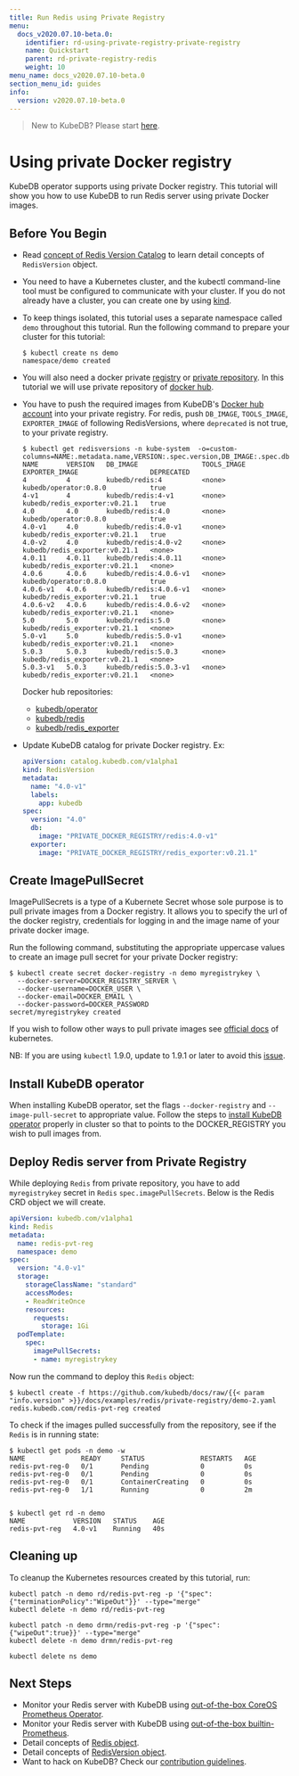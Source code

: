 ```yaml
---
title: Run Redis using Private Registry
menu:
  docs_v2020.07.10-beta.0:
    identifier: rd-using-private-registry-private-registry
    name: Quickstart
    parent: rd-private-registry-redis
    weight: 10
menu_name: docs_v2020.07.10-beta.0
section_menu_id: guides
info:
  version: v2020.07.10-beta.0
---
```


> New to KubeDB? Please start [here](/docs/v2020.07.10-beta.0/concepts/README).

# Using private Docker registry

KubeDB operator supports using private Docker registry. This tutorial will show you how to use KubeDB to run Redis server using private Docker images.

## Before You Begin

- Read [concept of Redis Version Catalog](/docs/v2020.07.10-beta.0/concepts/catalog/redis) to learn detail concepts of `RedisVersion` object.

- You need to have a Kubernetes cluster, and the kubectl command-line tool must be configured to communicate with your cluster. If you do not already have a cluster, you can create one by using [kind](https://kind.sigs.k8s.io/docs/user/quick-start/).

- To keep things isolated, this tutorial uses a separate namespace called `demo` throughout this tutorial. Run the following command to prepare your cluster for this tutorial:

  ```console
  $ kubectl create ns demo
  namespace/demo created
  ```

- You will also need a docker private [registry](https://docs.docker.com/registry/) or [private repository](https://docs.docker.com/docker-hub/repos/#private-repositories).  In this tutorial we will use private repository of [docker hub](https://hub.docker.com/).

- You have to push the required images from KubeDB's [Docker hub account](https://hub.docker.com/r/kubedb/) into your private registry. For redis, push `DB_IMAGE`, `TOOLS_IMAGE`, `EXPORTER_IMAGE` of following RedisVersions, where `deprecated` is not true, to your private registry.

  ```console
  $ kubectl get redisversions -n kube-system  -o=custom-columns=NAME:.metadata.name,VERSION:.spec.version,DB_IMAGE:.spec.db.image,TOOLS_IMAGE:.spec.tools.image,EXPORTER_IMAGE:.spec.exporter.image,DEPRECATED:.spec.deprecated
  NAME       VERSION   DB_IMAGE                TOOLS_IMAGE   EXPORTER_IMAGE                  DEPRECATED
  4          4         kubedb/redis:4          <none>        kubedb/operator:0.8.0           true
  4-v1       4         kubedb/redis:4-v1       <none>        kubedb/redis_exporter:v0.21.1   true
  4.0        4.0       kubedb/redis:4.0        <none>        kubedb/operator:0.8.0           true
  4.0-v1     4.0       kubedb/redis:4.0-v1     <none>        kubedb/redis_exporter:v0.21.1   true
  4.0-v2     4.0       kubedb/redis:4.0-v2     <none>        kubedb/redis_exporter:v0.21.1   <none>
  4.0.11     4.0.11    kubedb/redis:4.0.11     <none>        kubedb/redis_exporter:v0.21.1   <none>
  4.0.6      4.0.6     kubedb/redis:4.0.6-v1   <none>        kubedb/operator:0.8.0           true
  4.0.6-v1   4.0.6     kubedb/redis:4.0.6-v1   <none>        kubedb/redis_exporter:v0.21.1   true
  4.0.6-v2   4.0.6     kubedb/redis:4.0.6-v2   <none>        kubedb/redis_exporter:v0.21.1   <none>
  5.0        5.0       kubedb/redis:5.0        <none>        kubedb/redis_exporter:v0.21.1   <none>
  5.0-v1     5.0       kubedb/redis:5.0-v1     <none>        kubedb/redis_exporter:v0.21.1   <none>
  5.0.3      5.0.3     kubedb/redis:5.0.3      <none>        kubedb/redis_exporter:v0.21.1   <none>
  5.0.3-v1   5.0.3     kubedb/redis:5.0.3-v1   <none>        kubedb/redis_exporter:v0.21.1   <none>
  ```

  Docker hub repositories:

  - [kubedb/operator](https://hub.docker.com/r/kubedb/operator)
  - [kubedb/redis](https://hub.docker.com/r/kubedb/redis)
  - [kubedb/redis_exporter](https://hub.docker.com/r/kubedb/redis_exporter)

- Update KubeDB catalog for private Docker registry. Ex:

  ```yaml
  apiVersion: catalog.kubedb.com/v1alpha1
  kind: RedisVersion
  metadata:
    name: "4.0-v1"
    labels:
      app: kubedb
  spec:
    version: "4.0"
    db:
      image: "PRIVATE_DOCKER_REGISTRY/redis:4.0-v1"
    exporter:
      image: "PRIVATE_DOCKER_REGISTRY/redis_exporter:v0.21.1"
  ```

## Create ImagePullSecret

ImagePullSecrets is a type of a Kubernete Secret whose sole purpose is to pull private images from a Docker registry. It allows you to specify the url of the docker registry, credentials for logging in and the image name of your private docker image.

Run the following command, substituting the appropriate uppercase values to create an image pull secret for your private Docker registry:

```console
$ kubectl create secret docker-registry -n demo myregistrykey \
  --docker-server=DOCKER_REGISTRY_SERVER \
  --docker-username=DOCKER_USER \
  --docker-email=DOCKER_EMAIL \
  --docker-password=DOCKER_PASSWORD
secret/myregistrykey created
```

If you wish to follow other ways to pull private images see [official docs](https://kubernetes.io/docs/concepts/containers/images/) of kubernetes.

NB: If you are using `kubectl` 1.9.0, update to 1.9.1 or later to avoid this [issue](https://github.com/kubernetes/kubernetes/issues/57427).

## Install KubeDB operator

When installing KubeDB operator, set the flags `--docker-registry` and `--image-pull-secret` to appropriate value. Follow the steps to [install KubeDB operator](/docs/v2020.07.10-beta.0/setup/README) properly in cluster so that to points to the DOCKER_REGISTRY you wish to pull images from.

## Deploy Redis server from Private Registry

While deploying `Redis` from private repository, you have to add `myregistrykey` secret in `Redis` `spec.imagePullSecrets`.
Below is the Redis CRD object we will create.

```yaml
apiVersion: kubedb.com/v1alpha1
kind: Redis
metadata:
  name: redis-pvt-reg
  namespace: demo
spec:
  version: "4.0-v1"
  storage:
    storageClassName: "standard"
    accessModes:
    - ReadWriteOnce
    resources:
      requests:
        storage: 1Gi
  podTemplate:
    spec:
      imagePullSecrets:
      - name: myregistrykey
```

Now run the command to deploy this `Redis` object:

```console
$ kubectl create -f https://github.com/kubedb/docs/raw/{{< param "info.version" >}}/docs/examples/redis/private-registry/demo-2.yaml
redis.kubedb.com/redis-pvt-reg created
```

To check if the images pulled successfully from the repository, see if the `Redis` is in running state:

```console
$ kubectl get pods -n demo -w
NAME              READY     STATUS              RESTARTS   AGE
redis-pvt-reg-0   0/1       Pending             0          0s
redis-pvt-reg-0   0/1       Pending             0          0s
redis-pvt-reg-0   0/1       ContainerCreating   0          0s
redis-pvt-reg-0   1/1       Running             0          2m


$ kubectl get rd -n demo
NAME            VERSION   STATUS    AGE
redis-pvt-reg   4.0-v1    Running   40s
```

## Cleaning up

To cleanup the Kubernetes resources created by this tutorial, run:

```console
kubectl patch -n demo rd/redis-pvt-reg -p '{"spec":{"terminationPolicy":"WipeOut"}}' --type="merge"
kubectl delete -n demo rd/redis-pvt-reg

kubectl patch -n demo drmn/redis-pvt-reg -p '{"spec":{"wipeOut":true}}' --type="merge"
kubectl delete -n demo drmn/redis-pvt-reg

kubectl delete ns demo
```

## Next Steps

- Monitor your Redis server with KubeDB using [out-of-the-box CoreOS Prometheus Operator](/docs/v2020.07.10-beta.0/guides/redis/monitoring/using-coreos-prometheus-operator).
- Monitor your Redis server with KubeDB using [out-of-the-box builtin-Prometheus](/docs/v2020.07.10-beta.0/guides/redis/monitoring/using-builtin-prometheus).
- Detail concepts of [Redis object](/docs/v2020.07.10-beta.0/concepts/databases/redis).
- Detail concepts of [RedisVersion object](/docs/v2020.07.10-beta.0/concepts/catalog/redis).
- Want to hack on KubeDB? Check our [contribution guidelines](/docs/v2020.07.10-beta.0/CONTRIBUTING).
